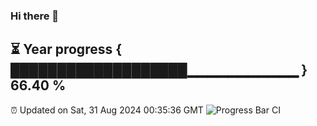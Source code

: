 ### Hi there 👋
⏳ Year progress { ███████████████████▁▁▁▁▁▁▁▁▁▁▁ } 66.40 %
---
⏰ Updated on Sat, 31 Aug 2024 00:35:36 GMT
![Progress Bar CI](https://github.com/Moyi321/Moyi321/workflows/Progress%20Bar%20CI/badge.svg)
